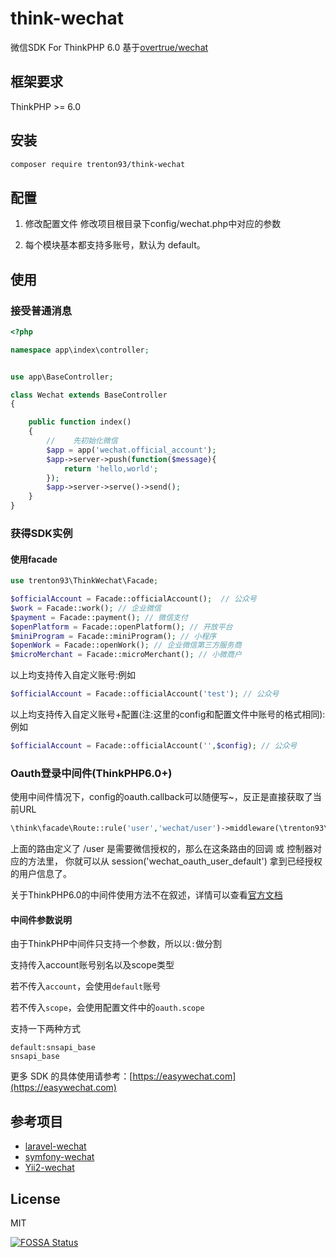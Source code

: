# think-wechat

微信SDK For  ThinkPHP 6.0 基于[overtrue/wechat](https://github.com/overtrue/wechat)

## 框架要求

ThinkPHP >= 6.0

## 安装

```bash
composer require trenton93/think-wechat
```

## 配置

1. 修改配置文件
修改项目根目录下config/wechat.php中对应的参数

2. 每个模块基本都支持多账号，默认为 default。

## 使用

### 接受普通消息

```php
<?php

namespace app\index\controller;


use app\BaseController;

class Wechat extends BaseController
{

    public function index()
    {
        //    先初始化微信
        $app = app('wechat.official_account');
        $app->server->push(function($message){
            return 'hello,world';
        });
        $app->server->serve()->send();
    }
}
```

### 获得SDK实例

#### 使用facade

```php
use trenton93\ThinkWechat\Facade;

$officialAccount = Facade::officialAccount();  // 公众号
$work = Facade::work(); // 企业微信
$payment = Facade::payment(); // 微信支付
$openPlatform = Facade::openPlatform(); // 开放平台
$miniProgram = Facade::miniProgram(); // 小程序
$openWork = Facade::openWork(); // 企业微信第三方服务商
$microMerchant = Facade::microMerchant(); // 小微商户
```

以上均支持传入自定义账号:例如

```php
$officialAccount = Facade::officialAccount('test'); // 公众号
```

以上均支持传入自定义账号+配置(注:这里的config和配置文件中账号的格式相同):例如

```php
$officialAccount = Facade::officialAccount('',$config); // 公众号
```
### Oauth登录中间件(ThinkPHP6.0+)
使用中间件情况下，config的oauth.callback可以随便写~，反正是直接获取了当前URL
```php
\think\facade\Route::rule('user','wechat/user')->middleware(\trenton93\ThinkWechat\Middleware\OauthMiddleware::class);
```

上面的路由定义了 /user 是需要微信授权的，那么在这条路由的回调 或 控制器对应的方法里， 你就可以从 session('wechat_oauth_user_default') 拿到已经授权的用户信息了。


关于ThinkPHP6.0的中间件使用方法不在叙述，详情可以查看[官方文档](https://www.kancloud.cn/manual/thinkphp6_0/1037493)

#### 中间件参数说明
由于ThinkPHP中间件只支持一个参数，所以以`:`做分割

支持传入account账号别名以及scope类型

若不传入`account`，会使用`default`账号

若不传入`scope`，会使用配置文件中的`oauth.scope`

支持一下两种方式
```
default:snsapi_base
snsapi_base
```


更多 SDK 的具体使用请参考：[https://easywechat.com](https://easywechat.com)

## 参考项目
- [laravel-wechat](https://github.com/overtrue/laravel-wechat)
- [symfony-wechat](https://github.com/lionxcc/WechatBundle)
- [Yii2-wechat](https://github.com/jianyan74/yii2-easy-wechat)

## License

MIT

[![FOSSA Status](https://app.fossa.io/api/projects/git%2Bgithub.com%2Ftrenton93%2Fthink-wechat.svg?type=large)](https://app.fossa.io/projects/git%2Bgithub.com%2Ftrenton93%2Fthink-wechat?ref=badge_large)
